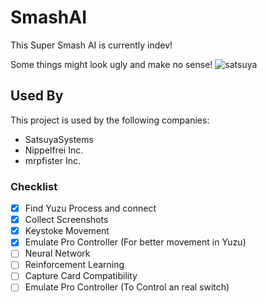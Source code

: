 
# SmashAI

This Super Smash AI is currently indev!

Some things might look ugly and make no sense!
![satsuya](https://cdn.discordapp.com/attachments/984169905077231657/984170127333425172/3098870.png)
## Used By

This project is used by the following companies:

- SatsuyaSystems
- Nippelfrei Inc.
- mrpfister Inc.

### Checklist

- [x] Find Yuzu Process and connect
- [x] Collect Screenshots
- [x] Keystoke Movement
- [x] Emulate Pro Controller (For better movement in Yuzu)
- [ ] Neural Network
- [ ] Reinforcement Learning
- [ ] Capture Card Compatibility
- [ ] Emulate Pro Controller (To Control an real switch)
